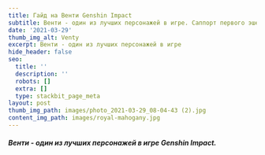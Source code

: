 ```yaml
---
title: Гайд на Венти Genshin Impact
subtitle: Венти - один из лучших персонажей в игре. Саппорт первого эшелона.
date: '2021-03-29'
thumb_img_alt: Venty
excerpt: Венти - один из лучших персонажей в игре
hide_header: false
seo:
  title: ''
  description: ''
  robots: []
  extra: []
  type: stackbit_page_meta
layout: post
thumb_img_path: images/photo_2021-03-29_08-04-43 (2).jpg
content_img_path: images/royal-mahogany.jpg
---
```

##### Венти - один из лучших персонажей в игре Genshin Impact.
